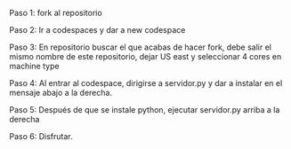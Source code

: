 Paso 1: fork al repositorio

Paso 2: Ir a codespaces y dar a new codespace

Paso 3: En repositorio buscar el que acabas de hacer fork, debe salir el mismo nombre de este repositorio, dejar US east y seleccionar 4 cores en machine type

Paso 4: Al entrar al codespace, dirigirse a servidor.py y dar a instalar en el mensaje abajo a la derecha.

Paso 5: Después de que se instale python, ejecutar servidor.py arriba a la derecha

Paso 6: Disfrutar.
